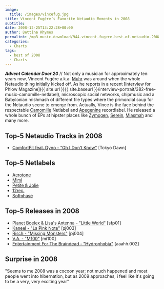 ```yaml
---
image:
  title: /images/vincefug.jpg
title: Vincent Fugère’s Favorite Netaudio Moments in 2008
subtitle: 
date: 2008-12-25T13:22:28+00:00
author: Bettina Rhymes
permalink: /mp3-music-download/944-vincent-fugere-best-of-netaudio-2008
categories:
  - Charts
tags:
  - best of 2008
  - Charts
---
```

***Advent Calendar Door 20*** // Not only a musician for approximately ten years now, Vincent Fugère a.k.a. [Muhr](http://www.muhrmusic.com/) was around when the whole Netaudio thing initially kicked off. As he reports in a recent [interview for Phlow Magazine]({{ site.url }}{{ site.baseurl }}/interview-portrait/382-free-music-camomille-netlabel), microscopic social networks, chipmusic and a Babylonian mishmash of different file types where the primordial soup for the Netaudio scene to emerge from. Actually, Vince is the face behind the respectable <a href="http://camomille.genshimedia.com/" target="_blank">Camomille</a> Netlabel and <a href="http://www.apegenine.com/" target="_blank">Apegenine</a> recordlabel. He released a whole bunch of EPs at hipster places like <a href="http://www.zymogen.net/" target="_blank">Zymogen</a>, <a href="http://www.serein.co.uk/" target="_blank">Serein</a>, <a href="http://www.miasmah.com/" target="_blank">Miasmah</a> and many more.<!--more-->

## Top-5 Netaudio Tracks in 2008

+ [ComfortFit feat. Dyno - "Oh I Don't Know"](http://soundcloud.com/tokyodawnrecords/comfort-fit-feat-dyno-oh-i-dont-know-2008) [Tokyo Dawn]

## Top-5 Netlabels

  * [Aerotone](http://aerotone.300l600.de/)
  * [Mimi](http://www.clubotaku.org/mimi/uk/main.php)
  * [Petite & Jolie](http://www.petitejolie.com/)
  * [12rec.](http://12rec.net)
  * [Softphase](http://www.softphase.org/)

## Top-5 Releases in 2008

  * [Planet Boelex & Lisa's Antenna - "Little World"](http://softphase.org/netlabel/releases/sfp01) [sfp01]
  * [Kaneel - "La Pink Note"](http://www.petitejolie.com/releases/003/) [pj003]
  * [Risch - "Missing Monsters"](http://www.petitejolie.com/releases/004/) [pj004]
  * [V.A. - "M100"](http://www.clubotaku.org/mimi/uk/album100.php) [mi100]
  * [Entertainment For The Braindead - "Hydrophobia"](http://aaahh-records.net/entertainment-for-the-braindead-hydrophobia/) [aaahh.002]

## Surprise in 2008

"Seems to me 2008 was a cocoon year; not much happened and most people went into hibernation, but as 2009 approaches, i feel like it's going to be a very, very exciting year"